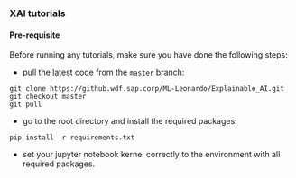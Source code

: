 ### XAI tutorials

#### Pre-requisite
Before running any tutorials, make sure you have done the following steps:
- pull the latest code from the `master` branch:
```
git clone https://github.wdf.sap.corp/ML-Leonardo/Explainable_AI.git
git checkout master
git pull 
``` 
- go to the root directory and install the required packages:
```
pip install -r requirements.txt
```
- set your jupyter notebook kernel correctly to the environment with all required packages.
